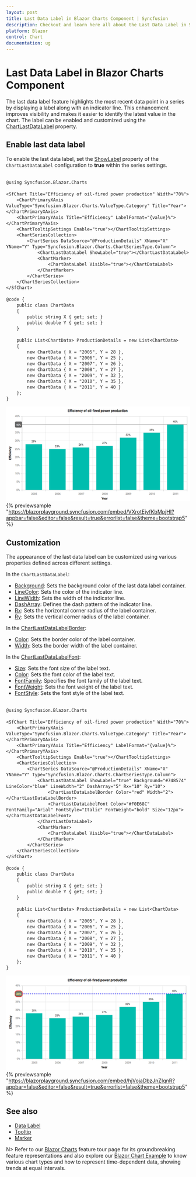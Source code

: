 ```yaml
---
layout: post
title: Last Data Label in Blazor Charts Component | Syncfusion
description: Checkout and learn here all about the Last Data Label in Syncfusion Blazor Charts component and much more.
platform: Blazor
control: Chart
documentation: ug
---
```


# Last Data Label in Blazor Charts Component

The last data label feature highlights the most recent data point in a series by displaying a label along with an indicator line. This enhancement improves visibility and makes it easier to identify the latest value in the chart. The label can be enabled and customized using the [ChartLastDataLabel](https://help.syncfusion.com/cr/blazor/Syncfusion.Blazor.Charts.ChartLastDataLabel.html) property.

## Enable last data label

To enable the last data label, set the [ShowLabel](https://help.syncfusion.com/cr/blazor/Syncfusion.Blazor.Charts.ChartLastDataLabel.html#Syncfusion_Blazor_Charts_ChartLastDataLabel_ShowLabel) property of the `ChartLastDataLabel` configuration to **true** within the series settings.

```cshtml

@using Syncfusion.Blazor.Charts

<SfChart Title="Efficiency of oil-fired power production" Width="70%">
    <ChartPrimaryXAxis ValueType="Syncfusion.Blazor.Charts.ValueType.Category" Title="Year"></ChartPrimaryXAxis>
    <ChartPrimaryYAxis Title="Efficiency" LabelFormat="{value}%"></ChartPrimaryYAxis>
    <ChartTooltipSettings Enable="true"></ChartTooltipSettings>
    <ChartSeriesCollection>
        <ChartSeries DataSource="@ProductionDetails" XName="X" YName="Y" Type="Syncfusion.Blazor.Charts.ChartSeriesType.Column">
            <ChartLastDataLabel ShowLabel="true"></ChartLastDataLabel>
            <ChartMarker>
                <ChartDataLabel Visible="true"></ChartDataLabel>
            </ChartMarker>
        </ChartSeries>
    </ChartSeriesCollection>
</SfChart>

@code {
    public class ChartData
    {
        public string X { get; set; }
        public double Y { get; set; }
    }

    public List<ChartData> ProductionDetails = new List<ChartData>
    {
        new ChartData { X = "2005", Y = 28 }, 
        new ChartData { X = "2006", Y = 25 }, 
        new ChartData { X = "2007", Y = 26 }, 
        new ChartData { X = "2008", Y = 27 },
        new ChartData { X = "2009", Y = 32 }, 
        new ChartData { X = "2010", Y = 35 }, 
        new ChartData { X = "2011", Y = 40 }
    };
}

```

![Last Data Label in Blazor Column Chart](images/last-value/blazor-column-chart-last-value-label.png)
{% previewsample "https://blazorplayground.syncfusion.com/embed/VXrotEjvfKbMpjHI?appbar=false&editor=false&result=true&errorlist=false&theme=bootstrap5" %}

## Customization

The appearance of the last data label can be customized using various properties defined across different settings.

In the `ChartLastDataLabel`:
* [Background](https://help.syncfusion.com/cr/blazor/Syncfusion.Blazor.Charts.ChartLastDataLabel.html#Syncfusion_Blazor_Charts_ChartLastDataLabel_Background): Sets the background color of the last data label container.
* [LineColor](https://help.syncfusion.com/cr/blazor/Syncfusion.Blazor.Charts.ChartLastDataLabel.html#Syncfusion_Blazor_Charts_ChartLastDataLabel_LineColor): Sets the color of the indicator line.
* [LineWidth](https://help.syncfusion.com/cr/blazor/Syncfusion.Blazor.Charts.ChartLastDataLabel.html#Syncfusion_Blazor_Charts_ChartLastDataLabel_LineWidth): Sets the width of the indicator line.
* [DashArray](https://help.syncfusion.com/cr/blazor/Syncfusion.Blazor.Charts.ChartLastDataLabel.html#Syncfusion_Blazor_Charts_ChartLastDataLabel_DashArray): Defines the dash pattern of the indicator line.
* [Rx](https://help.syncfusion.com/cr/blazor/Syncfusion.Blazor.Charts.ChartLastDataLabel.html#Syncfusion_Blazor_Charts_ChartLastDataLabel_Rx): Sets the horizontal corner radius of the label container.
* [Ry](https://help.syncfusion.com/cr/blazor/Syncfusion.Blazor.Charts.ChartLastDataLabel.html#Syncfusion_Blazor_Charts_ChartLastDataLabel_Ry): Sets the vertical corner radius of the label container.

In the [ChartLastDataLabelBorder](https://help.syncfusion.com/cr/blazor/Syncfusion.Blazor.Charts.ChartLastDataLabelBorder.html):
* [Color](https://help.syncfusion.com/cr/blazor/Syncfusion.Blazor.Charts.ChartLastDataLabelBorder.html#Syncfusion_Blazor_Charts_ChartLastDataLabelBorder_Color): Sets the border color of the label container.
* [Width](https://help.syncfusion.com/cr/blazor/Syncfusion.Blazor.Charts.ChartLastDataLabelBorder.html#Syncfusion_Blazor_Charts_ChartLastDataLabelBorder_Width): Sets the border width of the label container.

In the [ChartLastDataLabelFont](https://help.syncfusion.com/cr/blazor/Syncfusion.Blazor.Charts.ChartLastDataLabelFont.html):
* [Size](https://help.syncfusion.com/cr/blazor/Syncfusion.Blazor.Charts.ChartLastDataLabelFont.html#Syncfusion_Blazor_Charts_ChartLastDataLabelFont_Size): Sets the font size of the label text.
* [Color](https://help.syncfusion.com/cr/blazor/Syncfusion.Blazor.Charts.ChartLastDataLabelFont.html#Syncfusion_Blazor_Charts_ChartLastDataLabelFont_Color): Sets the font color of the label text.
* [FontFamily](https://help.syncfusion.com/cr/blazor/Syncfusion.Blazor.Charts.ChartLastDataLabelFont.html#Syncfusion_Blazor_Charts_ChartLastDataLabelFont_FontFamily): Specifies the font family of the label text.
* [FontWeight](https://help.syncfusion.com/cr/blazor/Syncfusion.Blazor.Charts.ChartLastDataLabelFont.html#Syncfusion_Blazor_Charts_ChartLastDataLabelFont_FontWeight): Sets the font weight of the label text.
* [FontStyle](https://help.syncfusion.com/cr/blazor/Syncfusion.Blazor.Charts.ChartLastDataLabelFont.html#Syncfusion_Blazor_Charts_ChartLastDataLabelFont_FontStyle): Sets the font style of the label text.

```cshtml

@using Syncfusion.Blazor.Charts

<SfChart Title="Efficiency of oil-fired power production" Width="70%">
    <ChartPrimaryXAxis ValueType="Syncfusion.Blazor.Charts.ValueType.Category" Title="Year"></ChartPrimaryXAxis>
    <ChartPrimaryYAxis Title="Efficiency" LabelFormat="{value}%"></ChartPrimaryYAxis>
    <ChartTooltipSettings Enable="true"></ChartTooltipSettings>
    <ChartSeriesCollection>
        <ChartSeries DataSource="@ProductionDetails" XName="X" YName="Y" Type="Syncfusion.Blazor.Charts.ChartSeriesType.Column">
            <ChartLastDataLabel ShowLabel="true" Background="#748574" LineColor="blue" LineWidth="2" DashArray="5" Rx="10" Ry="10">
                <ChartLastDataLabelBorder Color="red" Width="2"></ChartLastDataLabelBorder>
                <ChartLastDataLabelFont Color="#F0E68C" FontFamily="Arial" FontStyle="Italic" FontWeight="bold" Size="12px"></ChartLastDataLabelFont>
            </ChartLastDataLabel>
            <ChartMarker>
                <ChartDataLabel Visible="true"></ChartDataLabel>
            </ChartMarker>
        </ChartSeries>
    </ChartSeriesCollection>
</SfChart>

@code {
    public class ChartData
    {
        public string X { get; set; }
        public double Y { get; set; }
    }

    public List<ChartData> ProductionDetails = new List<ChartData>
    {
        new ChartData { X = "2005", Y = 28 },
        new ChartData { X = "2006", Y = 25 },
        new ChartData { X = "2007", Y = 26 },
        new ChartData { X = "2008", Y = 27 },
        new ChartData { X = "2009", Y = 32 },
        new ChartData { X = "2010", Y = 35 },
        new ChartData { X = "2011", Y = 40 }
    };
}

```

![Last Data Label in Blazor Column Chart Customization](images/last-value/blazor-column-chart-last-value-label-customization.png)
{% previewsample "https://blazorplayground.syncfusion.com/embed/hjVojaDbzJnZIqnR?appbar=false&editor=false&result=true&errorlist=false&theme=bootstrap5" %}

## See also

* [Data Label](./data-labels)
* [Tooltip](./tool-tip)
* [Marker](./data-markers)

N> Refer to our [Blazor Charts](https://www.syncfusion.com/blazor-components/blazor-charts) feature tour page for its groundbreaking feature representations and also explore our [Blazor Chart Example](https://blazor.syncfusion.com/demos/chart/line?theme=bootstrap5) to know various chart types and how to represent time-dependent data, showing trends at equal intervals.
